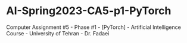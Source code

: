 # AI-Spring2023-CA5-p1-PyTorch
Computer Assignment #5 - Phase #1 - [PyTorch] - Artificial Intelligence Course - University of Tehran - Dr. Fadaei
